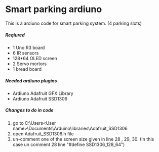 # Smart parking ardiuno
This is a ardiuno code for smart parking system. (4 parking slots)

##### Reqiured 
 - 1 Uno R3 board
 - 6 IR sensors
 - 128*64 OLED screen
 - 2 Servo mortors
 - 1 bread board

##### Needed ardiuno plugins
 - Ardiuno Adafruit GFX Library
 - Ardiuno Adafruit SSD1306


##### Changes to do in code
1. go to C:\Users\<User name>\Documents\Arduino\libraries\Adafruit_SSD1306
2. open Adafruit_SSD1306.h file
3. un-comment one of the screen size given in line 28 , 29, 30. (In this case un comment 28 line "#define SSD1306_128_64")
